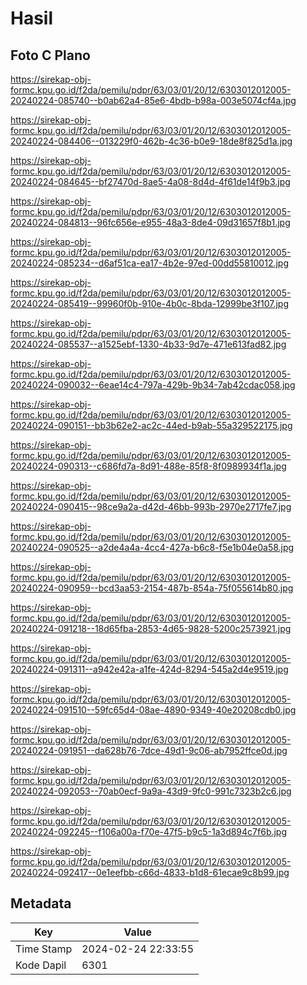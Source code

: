 # Hasil

## Foto C Plano

https://sirekap-obj-formc.kpu.go.id/f2da/pemilu/pdpr/63/03/01/20/12/6303012012005-20240224-085740--b0ab62a4-85e6-4bdb-b98a-003e5074cf4a.jpg

https://sirekap-obj-formc.kpu.go.id/f2da/pemilu/pdpr/63/03/01/20/12/6303012012005-20240224-084406--013229f0-462b-4c36-b0e9-18de8f825d1a.jpg

https://sirekap-obj-formc.kpu.go.id/f2da/pemilu/pdpr/63/03/01/20/12/6303012012005-20240224-084645--bf27470d-8ae5-4a08-8d4d-4f61de14f9b3.jpg

https://sirekap-obj-formc.kpu.go.id/f2da/pemilu/pdpr/63/03/01/20/12/6303012012005-20240224-084813--96fc656e-e955-48a3-8de4-09d31657f8b1.jpg

https://sirekap-obj-formc.kpu.go.id/f2da/pemilu/pdpr/63/03/01/20/12/6303012012005-20240224-085234--d6af51ca-ea17-4b2e-97ed-00dd55810012.jpg

https://sirekap-obj-formc.kpu.go.id/f2da/pemilu/pdpr/63/03/01/20/12/6303012012005-20240224-085419--99960f0b-910e-4b0c-8bda-12999be3f107.jpg

https://sirekap-obj-formc.kpu.go.id/f2da/pemilu/pdpr/63/03/01/20/12/6303012012005-20240224-085537--a1525ebf-1330-4b33-9d7e-471e613fad82.jpg

https://sirekap-obj-formc.kpu.go.id/f2da/pemilu/pdpr/63/03/01/20/12/6303012012005-20240224-090032--6eae14c4-797a-429b-9b34-7ab42cdac058.jpg

https://sirekap-obj-formc.kpu.go.id/f2da/pemilu/pdpr/63/03/01/20/12/6303012012005-20240224-090151--bb3b62e2-ac2c-44ed-b9ab-55a329522175.jpg

https://sirekap-obj-formc.kpu.go.id/f2da/pemilu/pdpr/63/03/01/20/12/6303012012005-20240224-090313--c686fd7a-8d91-488e-85f8-8f0989934f1a.jpg

https://sirekap-obj-formc.kpu.go.id/f2da/pemilu/pdpr/63/03/01/20/12/6303012012005-20240224-090415--98ce9a2a-d42d-46bb-993b-2970e2717fe7.jpg

https://sirekap-obj-formc.kpu.go.id/f2da/pemilu/pdpr/63/03/01/20/12/6303012012005-20240224-090525--a2de4a4a-4cc4-427a-b6c8-f5e1b04e0a58.jpg

https://sirekap-obj-formc.kpu.go.id/f2da/pemilu/pdpr/63/03/01/20/12/6303012012005-20240224-090959--bcd3aa53-2154-487b-854a-75f055614b80.jpg

https://sirekap-obj-formc.kpu.go.id/f2da/pemilu/pdpr/63/03/01/20/12/6303012012005-20240224-091218--18d65fba-2853-4d65-9828-5200c2573921.jpg

https://sirekap-obj-formc.kpu.go.id/f2da/pemilu/pdpr/63/03/01/20/12/6303012012005-20240224-091311--a942e42a-a1fe-424d-8294-545a2d4e9519.jpg

https://sirekap-obj-formc.kpu.go.id/f2da/pemilu/pdpr/63/03/01/20/12/6303012012005-20240224-091510--59fc65d4-08ae-4890-9349-40e20208cdb0.jpg

https://sirekap-obj-formc.kpu.go.id/f2da/pemilu/pdpr/63/03/01/20/12/6303012012005-20240224-091951--da628b76-7dce-49d1-9c06-ab7952ffce0d.jpg

https://sirekap-obj-formc.kpu.go.id/f2da/pemilu/pdpr/63/03/01/20/12/6303012012005-20240224-092053--70ab0ecf-9a9a-43d9-9fc0-991c7323b2c6.jpg

https://sirekap-obj-formc.kpu.go.id/f2da/pemilu/pdpr/63/03/01/20/12/6303012012005-20240224-092245--f106a00a-f70e-47f5-b9c5-1a3d894c7f6b.jpg

https://sirekap-obj-formc.kpu.go.id/f2da/pemilu/pdpr/63/03/01/20/12/6303012012005-20240224-092417--0e1eefbb-c66d-4833-b1d8-61ecae9c8b99.jpg


## Metadata

| Key        | Value               |
| ---------- | ------------------- |
| Time Stamp | 2024-02-24 22:33:55 |
| Kode Dapil | 6301                |



